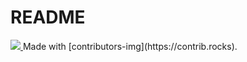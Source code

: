 # README #
<!-- Copy-paste in your Readme.md file -->
<a href = "https://github.com/SAMCRO20/rb101/graphs/contributors">
<img src = "https://contrib.rocks/image?repo=SAMCRO20/rb101"/>
</a>
Made with [contributors-img](https://contrib.rocks).